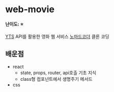 # web-movie

**난이도: ⭐**

[YTS](https://yts.mx/api) API를 활용한 영화 웹 서비스
[노마드코더](https://nomadcoders.co/) 클론 코딩

## 배운점

-   react
    -   state, props, router, api호출 기초 지식
    -   class형 컴포넌트에서 생명주기 메서드
-   css
